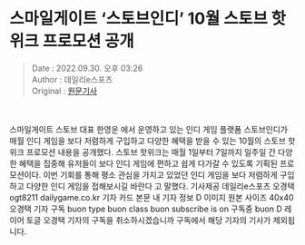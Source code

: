 <!-- 타이틀 -->  
# 스마일게이트 ‘스토브인디’ 10월 스토브 핫위크 프로모션 공개  
<!-- 기사 정보 -->  
> Date : 2022.09.30. 오후 03:26  
> Author : 데일리e스포츠  
> Original : [원문기사](https://n.news.naver.com/mnews/article/347/0000166764?sid=105)  
<br/>  
<!-- 대표 이미지 -->  
<img alt="" src="https://imgnews.pstatic.net/image/347/2022/09/30/2022093015231805207d01e022ea658143127150_20220930152601554.jpg?type=w647"/>  
<br/><br/>  
<!-- 기사 본문 -->  
스마일게이트 스토브 대표 한영운 에서 운영하고 있는 인디 게임 플랫폼 스토브인디가 매월 인디 게임을 보다 저렴하게 구입하고 다양한 혜택을 받을 수 있는 10월의 스토브 핫위크 프로모션 내용을 공개했다.
스토브 핫위크는 매월 1일부터 7일까지 일주일 간 다양한 혜택을 집중해 유저들이 보다 인디 게임에 편하고 쉽게 다가갈 수 있도록 기획된 프로모션이다.
이번 기회를 통해 평소 관심을 가지고 있었던 인디 게임을 보다 저렴하게 구입하고 다양한 인디 게임을 접해보시길 바란다 고 말했다.
기사제공 데일리e스포츠 오경택 ogt8211 dailygame.co.kr 기자 카드 본문 내 기자 정보 D 이미지 원본 사이즈 40x40 오경택 기자 구독 buon type buon class buon subscribe is on 구독중 buon D 레이어 토글 오경택 기자의 구독을 취소하시겠습니까 구독에서 해당 기자의 기사가 제외됩니다.  
<br/><br/><br/>  

